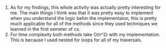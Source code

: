 <!-- Im not too sure what you meant about findings so I'll just talk about my opinino about this assignemnt and my implementations for my methods. -->
1. As for my findings, this whole activity was actually pretty interesting for me. The main things I think was that it was pretty easy to implement when you understand the logic behin the implementaion, this is pretty much applicable for all of the methods since they used techniques we learned in the first semeter of cs.
2. For time complexity both methods take O(n^2) with my implementation. This is because I used nested for loops for all of my traversals. 